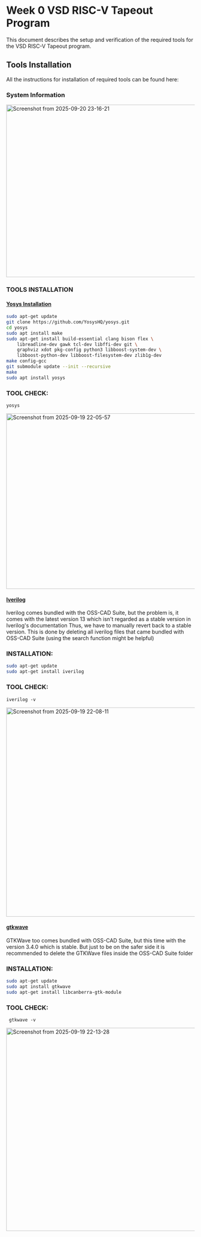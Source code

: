 # Week 0 VSD RISC-V Tapeout Program
This document describes the setup and verification of the required tools for the VSD RISC-V Tapeout program.

## Tools Installation

   All the instructions for installation of required tools can be found here:</ins>

### System Information

<img width="848" height="461" alt="Screenshot from 2025-09-20 23-16-21" src="https://github.com/user-attachments/assets/5259e069-cb5b-40f1-9a2f-002ea650f480" />

### TOOLS INSTALLATION


#### <ins>Yosys Installation</ins>
```bash
sudo apt-get update
git clone https://github.com/YosysHQ/yosys.git
cd yosys
sudo apt install make
sudo apt-get install build-essential clang bison flex \
    libreadline-dev gawk tcl-dev libffi-dev git \
    graphviz xdot pkg-config python3 libboost-system-dev \
    libboost-python-dev libboost-filesystem-dev zlib1g-dev
make config-gcc
git submodule update --init --recursive
make
sudo apt install yosys
```
### TOOL CHECK:
```
yosys
```

<img width="774" height="469" alt="Screenshot from 2025-09-19 22-05-57" src="https://github.com/user-attachments/assets/291c313a-02f2-4f0d-9648-bcc72a85e078" />

#### <ins>Iverilog</ins>

Iverilog comes bundled with the OSS-CAD Suite, but the problem is, it comes with the latest version 13 which isn't regarded as a stable version in Iverilog's documentation
Thus, we have to manually revert back to a stable version.
This is done by deleting all iverilog files that came bundled with OSS-CAD Suite (using the search function might be helpful)

### INSTALLATION:
```bash
sudo apt-get update
sudo apt-get install iverilog
```
### TOOL CHECK:
```
iverilog -v
```
<img width="775" height="559" alt="Screenshot from 2025-09-19 22-08-11" src="https://github.com/user-attachments/assets/4d113347-d701-4fcc-bc56-4e9fb0a5cf26" />

#### <ins>gtkwave</ins>

GTKWave too comes bundled with OSS-CAD Suite, but this time with the version 3.4.0 which is stable.
But just to be on the safer side it is recommended to delete the GTKWave files inside the OSS-CAD Suite folder

### INSTALLATION:

```bash
sudo apt-get update
sudo apt install gtkwave
sudo apt-get install libcanberra-gtk-module
```
### TOOL CHECK:
```
 gtkwave -v
```

<img width="1209" height="543" alt="Screenshot from 2025-09-19 22-13-28" src="https://github.com/user-attachments/assets/eba7b2dd-7741-4cf4-838b-835c5d6d6e37" />
